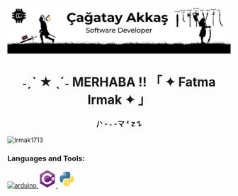 ![MasterHead](https://github.com/CagatayAkkas/CagatayAkkas/blob/main/img/Github%20Banner.jpg)

<h1 align="center">˗ˏˋ ★ ˎˊ˗ MERHABA !! 「 ✦ Fatma Irmak ✦ 」</h1>
<h3 align="center">/ᐠ - ˕ -マ ᶻ 𝗓 𐰁</h3>

<p align="left"> <img src="https://komarev.com/ghpvc/?username=lrmak1713&label=Profile%20views&color=0e75b8&style=flat" alt="lrmak1713" /> </p>




<h3 align="left">Languages and Tools:</h3>
<p align="left"> <a href="https://www.arduino.cc/" target="_blank" rel="noreferrer"> <img src="https://cdn.worldvectorlogo.com/logos/arduino-1.svg" alt="arduino" width="40" height="40"/> </a> <a href="https://www.w3schools.com/cs/" target="_blank" rel="noreferrer"> <img src="https://raw.githubusercontent.com/devicons/devicon/master/icons/csharp/csharp-original.svg" alt="csharp" width="40" height="40"/> </a> <a href="https://www.python.org" target="_blank" rel="noreferrer"> <img src="https://raw.githubusercontent.com/devicons/devicon/master/icons/python/python-original.svg" alt="python" width="40" height="40"/> </a> </p>





